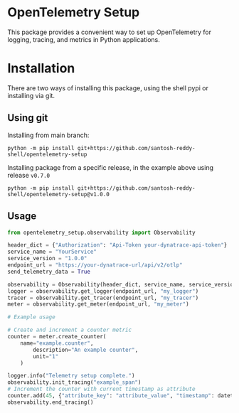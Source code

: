 # OpenTelemetry Setup

This package provides a convenient way to set up OpenTelemetry for logging, tracing, and metrics in Python applications.

# Installation
There are two ways of installing this package, using the shell pypi or installing via git.


## Using git
Installing from main branch:
```shell
python -m pip install git+https://github.com/santosh-reddy-shell/opentelemetry-setup
```

Installing package from a specific release, in the example above using release ``v0.7.0``
```shell
python -m pip install git+https://github.com/santosh-reddy-shell/opentelemetry-setup@v1.0.0
```

## Usage

```python
from opentelemetry_setup.observability import Observability

header_dict = {"Authorization": "Api-Token your-dynatrace-api-token"}
service_name = "YourService"
service_version = "1.0.0"
endpoint_url = "https://your-dynatrace-url/api/v2/otlp"
send_telemetry_data = True

observability = Observability(header_dict, service_name, service_version, send_telemetry_data)
logger = observability.get_logger(endpoint_url, "my_logger")
tracer = observability.get_tracer(endpoint_url, "my_tracer")
meter = observability.get_meter(endpoint_url, "my_meter")

# Example usage

# Create and increment a counter metric
counter = meter.create_counter(
    name="example.counter",
        description="An example counter",
        unit="1"
    )

logger.info("Telemetry setup complete.")
observability.init_tracing("example_span")
# Increment the counter with current timestamp as attribute
counter.add(45, {"attribute_key": "attribute_value", "timestamp": datetime.datetime.now().isoformat(), "source": "VSCODE"})
observability.end_tracing()
